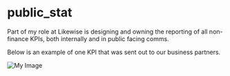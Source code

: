 # public_stat

Part of my role at Likewise is designing and owning the reporting of all non-finance KPIs, both internally and in public facing comms. 

Below is an example of one KPI that was sent out to our business partners.

![My Image](campaign_monitor_ss1.png)
